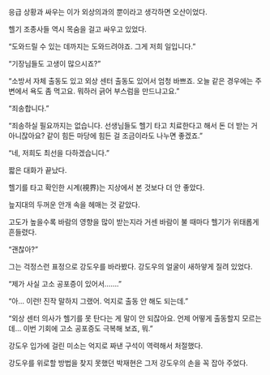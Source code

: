 응급 상황과 싸우는 이가 외상의과의 뿐이라고 생각하면 오산이었다.

헬기 조종사들 역시 목숨을 걸고 싸우고 있었다.

“도와드릴 수 있는 데까지는 도와드려야죠. 그게 저희 일입니다.”

“기장님들도 고생이 많으시죠?”

“소방서 자체 출동도 있고 외상 센터 출동도 있어서 엄청 바쁘죠. 오늘 같은 경우에는 주변에서 욕도 좀 먹고요. 뭐하러 긁어 부스럼을 만드냐고요.”

“죄송합니다.”

“죄송하실 필요까지는 없습니다. 선생님들도 헬기 타고 치료한다고 해서 돈 더 받는 거 아니잖아요? 같이 힘든 마당에 힘든 걸 조금이라도 나누면 좋겠죠.”

“네, 저희도 최선을 다하겠습니다.”

짧은 대화가 끝났다.

헬기를 타고 확인한 시계(視界)는 지상에서 본 것보다 더 안 좋았다.

늪지대의 두꺼운 안개 속을 헤매는 것 같았다.

고도가 높을수록 바람의 영향을 많이 받는지라 거센 바람이 불 때마다 헬기가 위태롭게 흔들렸다.

“괜찮아?”

그는 걱정스런 표정으로 강도우를 바라봤다. 강도우의 얼굴이 새하얗게 질려 있었다.

“제가 사실 고소 공포증이 있어서…….”

“아… 이런! 진작 말하지 그랬어. 억지로 출동 안 해도 되는데.”

“외상 센터 의사가 헬기를 못 탄다는 게 말이 안 되잖아요. 언제 어떻게 출동할지 모르는데… 이번 기회에 고소 공포증도 극복해 보죠, 뭐.”

강도우 입가에 걸린 미소는 억지로 짜낸 구석이 역력해서 처절했다.

강도우를 위로할 방법을 찾지 못했던 박재현은 그저 강도우의 손을 꼭 잡아 주었다.